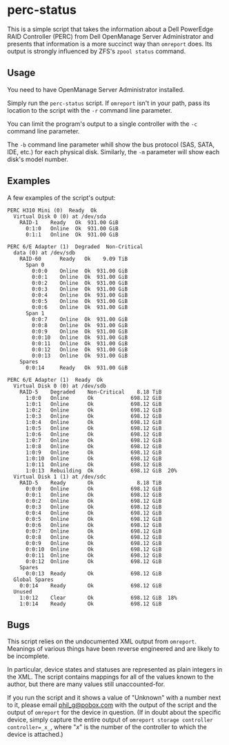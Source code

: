 # perc-status

This is a simple script that takes the information about a Dell
PowerEdge RAID Controller (PERC) from Dell OpenManage Server
Administrator and presents that information is a more succinct way
than `omreport` does.  Its output is strongly influenced by ZFS's
`zpool status` command.

## Usage

You need to have OpenManage Server Administrator installed.

Simply run the `perc-status` script.  If `omreport` isn't in your
path, pass its location to the script with the `-r` command line
parameter.

You can limit the program's output to a single controller with the
`-c` command line parameter.

The `-b` command line parameter whill show the bus protocol (SAS,
SATA, IDE, etc.) for each physical disk.  Similarly, the `-m`
parameter will show each disk's model number.

## Examples

A few examples of the script's output:

```
PERC H310 Mini (0)  Ready  Ok
  Virtual Disk 0 (0) at /dev/sda
    RAID-1    Ready   Ok  931.00 GiB
      0:1:0   Online  Ok  931.00 GiB
      0:1:1   Online  Ok  931.00 GiB
```

```
PERC 6/E Adapter (1)  Degraded  Non-Critical
  data (0) at /dev/sdb
    RAID-60      Ready   Ok    9.09 TiB
      Span 0
        0:0:0    Online  Ok  931.00 GiB
        0:0:1    Online  Ok  931.00 GiB
        0:0:2    Online  Ok  931.00 GiB
        0:0:3    Online  Ok  931.00 GiB
        0:0:4    Online  Ok  931.00 GiB
        0:0:5    Online  Ok  931.00 GiB
        0:0:6    Online  Ok  931.00 GiB
      Span 1
        0:0:7    Online  Ok  931.00 GiB
        0:0:8    Online  Ok  931.00 GiB
        0:0:9    Online  Ok  931.00 GiB
        0:0:10   Online  Ok  931.00 GiB
        0:0:11   Online  Ok  931.00 GiB
        0:0:12   Online  Ok  931.00 GiB
        0:0:13   Online  Ok  931.00 GiB
    Spares
      0:0:14     Ready   Ok  931.00 GiB
```

```
PERC 6/E Adapter (1)  Ready  Ok
  Virtual Disk 0 (0) at /dev/sdb
    RAID-5    Degraded    Non-Critical    8.18 TiB
      1:0:0   Online      Ok            698.12 GiB
      1:0:1   Online      Ok            698.12 GiB
      1:0:2   Online      Ok            698.12 GiB
      1:0:3   Online      Ok            698.12 GiB
      1:0:4   Online      Ok            698.12 GiB
      1:0:5   Online      Ok            698.12 GiB
      1:0:6   Online      Ok            698.12 GiB
      1:0:7   Online      Ok            698.12 GiB
      1:0:8   Online      Ok            698.12 GiB
      1:0:9   Online      Ok            698.12 GiB
      1:0:10  Online      Ok            698.12 GiB
      1:0:11  Online      Ok            698.12 GiB
      1:0:13  Rebuilding  Ok            698.12 GiB  20%
  Virtual Disk 1 (1) at /dev/sdc
    RAID-5    Ready       Ok              8.18 TiB
      0:0:0   Online      Ok            698.12 GiB
      0:0:1   Online      Ok            698.12 GiB
      0:0:2   Online      Ok            698.12 GiB
      0:0:3   Online      Ok            698.12 GiB
      0:0:4   Online      Ok            698.12 GiB
      0:0:5   Online      Ok            698.12 GiB
      0:0:6   Online      Ok            698.12 GiB
      0:0:7   Online      Ok            698.12 GiB
      0:0:8   Online      Ok            698.12 GiB
      0:0:9   Online      Ok            698.12 GiB
      0:0:10  Online      Ok            698.12 GiB
      0:0:11  Online      Ok            698.12 GiB
      0:0:12  Online      Ok            698.12 GiB
    Spares
      0:0:13  Ready       Ok            698.12 GiB
  Global Spares
    0:0:14    Ready       Ok            698.12 GiB
  Unused
    1:0:12    Clear       Ok            698.12 GiB  18%
    1:0:14    Ready       Ok            698.12 GiB
```

## Bugs

This script relies on the undocumented XML output from `omreport`.
Meanings of various things have been reverse engineered and are likely
to be incomplete.

In particular, device states and statuses are represented as plain
integers in the XML.  The script contains mappings for all of the
values known to the author, but there are many values still
unaccounted-for.

If you run the script and it shows a value of "Unknown" with a number
next to it, please email phil_g@pobox.com with the output of the
script and the output of `omreport` for the device in question.  (If
in doubt about the specific device, simply capture the entire output
of `omreport storage controller controller=_x_`, where "_x_" is the
number of the controller to which the device is attached.)
